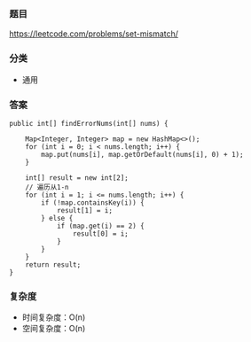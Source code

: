 ### 题目
https://leetcode.com/problems/set-mismatch/

### 分类
* 通用

### 答案
```
public int[] findErrorNums(int[] nums) {
    
    Map<Integer, Integer> map = new HashMap<>();
    for (int i = 0; i < nums.length; i++) {
        map.put(nums[i], map.getOrDefault(nums[i], 0) + 1);
    }
    
    int[] result = new int[2];
    // 遍历从1-n
    for (int i = 1; i <= nums.length; i++) {
        if (!map.containsKey(i)) {
            result[1] = i;
        } else {
            if (map.get(i) == 2) {
                result[0] = i;
            }
        }
    }
    return result;
}
```

### 复杂度
* 时间复杂度：O(n)
* 空间复杂度：O(n)
